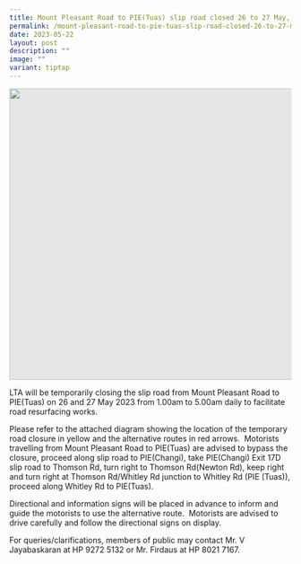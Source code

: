 ```yaml
---
title: Mount Pleasant Road to PIE(Tuas) slip road closed 26 to 27 May, 1 to 5am
permalink: /mount-pleasant-road-to-pie-tuas-slip-road-closed-26-to-27-may-1-to-5am/
date: 2023-05-22
layout: post
description: ""
image: ""
variant: tiptap
---
```

<p></p>
<div class="isomer-image-wrapper">
<img style="display: block;-webkit-user-select: none;margin: auto;cursor: zoom-in;background-color: hsl(0, 0%, 90%);transition: background-color 300ms;" height="519" width="756" src="https://uploads-ssl.webflow.com/60f4a4872dd5b71d47df606a/646af8ed952bd302c0c4379d_Road.JPG">
</div>
<p>LTA will be temporarily closing the slip road from Mount Pleasant Road
to PIE(Tuas) on 26 and 27 May 2023 from 1.00am to 5.00am daily to facilitate
road resurfacing works.</p>
<p>Please refer to the attached diagram showing the location of the temporary
road closure in yellow and the alternative routes in red arrows. &nbsp;Motorists
travelling from Mount Pleasant Road to PIE(Tuas) are advised to bypass
the closure, proceed along slip road to PIE(Changi), take PIE(Changi) Exit
17D slip road to Thomson Rd, turn right to Thomson Rd(Newton Rd), keep
right and turn right at Thomson Rd/Whitley Rd junction to Whitley Rd (PIE
(Tuas)), proceed along Whitley Rd to PIE(Tuas).</p>
<p>Directional and information signs will be placed in advance to inform
and guide the motorists to use the alternative route. &nbsp;Motorists are
advised to drive carefully and follow the directional signs on display.</p>
<p></p>
<p>For queries/clarifications, members of public may contact Mr. V Jayabaskaran
at HP 9272 5132 or Mr. Firdaus at HP 8021 7167.</p>
<p>‍</p>